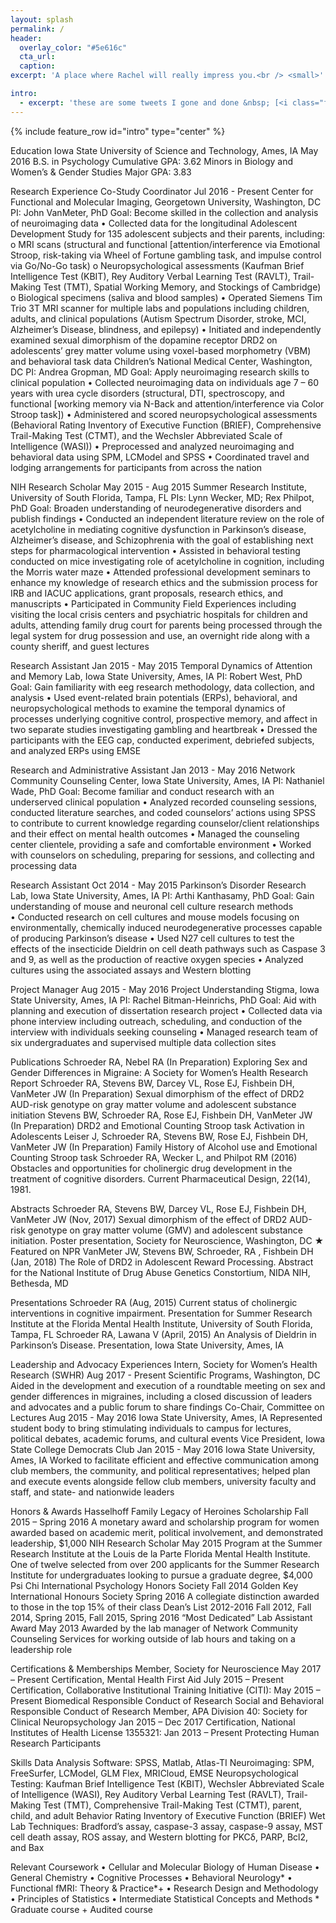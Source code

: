 ```yaml
---
layout: splash
permalink: /
header:
  overlay_color: "#5e616c"
  cta_url: 
  caption:
excerpt: 'A place where Rachel will really impress you.<br /> <small>'

intro:
  - excerpt: 'these are some tweets I gone and done &nbsp; [<i class="fa fa-twitter"></i> @ray_schro](https://twitter.com/ray_schro){: .btn .btn--twitter}'
---
```




{% include feature_row id="intro" type="center" %} 


Education
Iowa State University of Science and Technology, Ames, IA   May 2016
B.S. in Psychology  Cumulative GPA: 3.62
Minors in Biology and Women’s & Gender Studies  Major GPA: 3.83


Research Experience 
Co-Study Coordinator    Jul 2016 - Present
Center for Functional and Molecular Imaging, Georgetown University, Washington, DC
PI: John VanMeter, PhD 
Goal: Become skilled in the collection and analysis of neuroimaging data
• Collected data for the longitudinal Adolescent Development Study for 135 adolescent subjects and their parents, including:
o MRI scans (structural and functional [attention/interference via Emotional Stroop, risk-taking via Wheel of Fortune gambling task, and impulse control via Go/No-Go task) 
o Neuropsychological assessments (Kaufman Brief Intelligence Test (KBIT), Rey Auditory Verbal Learning Test (RAVLT), Trail-Making Test (TMT), Spatial Working Memory, and Stockings of Cambridge)
o Biological specimens (saliva and blood samples) 
• Operated Siemens Tim Trio 3T MRI scanner for multiple labs and populations including children, adults, and clinical populations (Autism Spectrum Disorder, stroke, MCI, Alzheimer’s Disease, blindness, and epilepsy)
• Initiated and independently examined sexual dimorphism of the dopamine receptor DRD2 on adolescents’ grey matter volume using voxel-based morphometry (VBM) and behavioral task data
Children’s National Medical Center, Washington, DC
PI: Andrea Gropman, MD
Goal: Apply neuroimaging research skills to clinical population
• Collected neuroimaging data on individuals age 7 – 60 years with urea cycle disorders (structural, DTI, spectroscopy, and functional [working memory via N-Back and attention/interference via Color Stroop task])
• Administered and scored neuropsychological assessments (Behavioral Rating Inventory of Executive Function (BRIEF), Comprehensive Trail-Making Test (CTMT), and the Wechsler Abbreviated Scale of Intelligence (WASI))
• Preprocessed and analyzed neuroimaging and behavioral data using SPM, LCModel and SPSS
• Coordinated travel and lodging arrangements for participants from across the nation

NIH Research Scholar    May 2015 - Aug 2015
Summer Research Institute, University of South Florida, Tampa, FL
PIs: Lynn Wecker, MD; Rex Philpot, PhD
Goal: Broaden understanding of neurodegenerative disorders and publish findings 
• Conducted an independent literature review on the role of acetylcholine in mediating cognitive dysfunction in Parkinson’s disease, Alzheimer’s disease, and Schizophrenia with the goal of establishing next steps for pharmacological intervention
• Assisted in behavioral testing conducted on mice investigating role of acetylcholine in cognition, including the Morris water maze
• Attended professional development seminars to enhance my knowledge of research ethics and the submission process for IRB and IACUC applications, grant proposals, research ethics, and manuscripts
• Participated in Community Field Experiences including visiting the local crisis centers and psychiatric hospitals for children and adults, attending family drug court for parents being processed through the legal system for drug possession and use, an overnight ride along with a county sheriff, and guest lectures

Research Assistant    Jan 2015 - May 2015
Temporal Dynamics of Attention and Memory Lab, Iowa State University, Ames, IA
PI: Robert West, PhD
Goal: Gain familiarity with eeg research methodology, data collection, and analysis
• Used event-related brain potentials (ERPs), behavioral, and neuropsychological methods to examine the temporal dynamics of processes underlying cognitive control, prospective memory, and affect in two separate studies investigating gambling and heartbreak
• Dressed the participants with the EEG cap, conducted experiment, debriefed subjects, and analyzed ERPs using EMSE

Research and Administrative Assistant   Jan 2013 - May 2016
Network Community Counseling Center, Iowa State University, Ames, IA
PI: Nathaniel Wade, PhD
Goal:  Become familiar and conduct research with an underserved clinical population
• Analyzed recorded counseling sessions, conducted literature searches, and coded counselors’ actions using SPSS to contribute to current knowledge regarding counselor/client relationships and their effect on mental health outcomes
• Managed the counseling center clientele, providing a safe and comfortable environment
• Worked with counselors on scheduling, preparing for sessions, and collecting and processing data

Research Assistant    Oct 2014 - May 2015
Parkinson’s Disorder Research Lab, Iowa State University, Ames, IA
PI: Arthi Kanthasamy, PhD
Goal: Gain understanding of mouse and neuronal cell culture research methods  
• Conducted research on cell cultures and mouse models focusing on environmentally, chemically induced neurodegenerative processes capable of producing Parkinson’s disease
• Used N27 cell cultures to test the effects of the insecticide Dieldrin on cell death pathways such as Caspase 3 and 9, as well as the production of reactive oxygen species
• Analyzed cultures using the associated assays and Western blotting 

Project Manager   Aug 2015 - May 2016
Project Understanding Stigma, Iowa State University, Ames, IA
PI: Rachel Bitman-Heinrichs, PhD
Goal: Aid with planning and execution of dissertation research project
• Collected data via phone interview including outreach, scheduling, and conduction of the interview with individuals seeking counseling 
• Managed research team of six undergraduates and supervised multiple data collection sites

Publications
Schroeder RA, Nebel RA (In Preparation) Exploring Sex and Gender Differences in Migraine: A Society for Women’s Health Research Report
Schroeder RA, Stevens BW, Darcey VL, Rose EJ, Fishbein DH, VanMeter JW (In Preparation) Sexual dimorphism of the effect of DRD2 AUD-risk genotype on gray matter volume and adolescent substance initiation
Stevens BW, Schroeder RA, Rose EJ, Fishbein DH, VanMeter JW (In Preparation) DRD2 and Emotional Counting Stroop task Activation in Adolescents
Leiser J, Schroeder RA, Stevens BW, Rose EJ, Fishbein DH, VanMeter JW (In Preparation) Family History of Alcohol use and Emotional Counting Stroop task
Schroeder RA, Wecker L, and Philpot RM (2016) Obstacles and opportunities for cholinergic drug development in the treatment of cognitive disorders. Current Pharmaceutical Design, 22(14), 1981.


Abstracts
Schroeder RA, Stevens BW, Darcey VL, Rose EJ, Fishbein DH, VanMeter JW (Nov, 2017) Sexual dimorphism of the effect of DRD2 AUD-risk genotype on gray matter volume (GMV) and adolescent substance initiation. Poster presentation, Society for Neuroscience, Washington, DC
★   Featured on NPR
VanMeter JW, Stevens BW, Schroeder, RA , Fishbein DH (Jan, 2018) The Role of DRD2 in Adolescent Reward Processing. Abstract for the National Institute of Drug Abuse Genetics Constortium, NIDA NIH, Bethesda, MD


Presentations
Schroeder RA (Aug, 2015) Current status of cholinergic interventions in cognitive impairment. Presentation for Summer Research Institute at the Florida Mental Health Institute, University of South Florida, Tampa, FL
Schroeder RA, Lawana V (April, 2015) An Analysis of Dieldrin in Parkinson’s Disease. Presentation, Iowa State University, Ames, IA


Leadership and Advocacy Experiences
Intern, Society for Women’s Health Research (SWHR)     Aug 2017 - Present
Scientific Programs, Washington, DC 
Aided in the development and execution of a roundtable meeting on sex and gender differences in migraines, including a closed discussion of leaders and advocates and a public forum to share findings
Co-Chair, Committee on Lectures Aug 2015 - May 2016
Iowa State University, Ames, IA
Represented student body to bring stimulating individuals to campus for lectures, political debates, academic forums, and cultural events
Vice President, Iowa State College Democrats Club   Jan 2015 - May 2016
Iowa State University, Ames, IA
Worked to facilitate efficient and effective communication among club members, the community, and political representatives; helped plan and execute events alongside fellow club members, university faculty and staff, and state- and nationwide leaders

Honors & Awards
Hasselhoff Family Legacy of Heroines Scholarship  Fall 2015 – Spring 2016
A monetary award and scholarship program for women awarded based on academic merit, political involvement, and demonstrated leadership, $1,000
NIH Research Scholar  May 2015
Program at the Summer Research Institute at the Louis de la Parte Florida Mental Health Institute. One of twelve selected from over 200 applicants for the Summer Research Institute for undergraduates looking to pursue a graduate degree, $4,000
Psi Chi International Psychology Honors Society       Fall 2014
Golden Key International Honours Society   Spring 2016
  A collegiate distinction awarded to those in the top 15% of their class
Dean’s List     2012-2016
  Fall 2012, Fall 2014, Spring 2015, Fall 2015, Spring 2016
“Most Dedicated” Lab Assistant Award  May 2013 
  Awarded by the lab manager of Network Community Counseling Services for working outside of lab hours and taking on a leadership role

Certifications & Memberships
Member, Society for Neuroscience    May 2017 – Present
Certification, Mental Health First Aid    July 2015 – Present 
Certification, Collaborative Institutional Training Initiative (CITI):    May 2015 – Present
  Biomedical Responsible Conduct of Research 
Social and Behavioral Responsible Conduct of Research 
Member, APA Division 40: Society for Clinical Neuropsychology   Jan 2015 – Dec 2017
Certification, National Institutes of Health License 1355321: Jan 2013 – Present
  Protecting Human Research Participants 

Skills
Data Analysis Software:
SPSS, Matlab, Atlas-TI
Neuroimaging:
SPM, FreeSurfer, LCModel, GLM Flex, MRICloud, EMSE
Neuropsychological Testing:
Kaufman Brief Intelligence Test (KBIT), Wechsler Abbreviated Scale of Intelligence (WASI), Rey Auditory Verbal Learning Test (RAVLT), Trail-Making Test (TMT), Comprehensive Trail-Making Test (CTMT), parent, child, and adult Behavior Rating Inventory of Executive Function (BRIEF)
Wet Lab Techniques:
Bradford’s assay, caspase-3 assay, caspase-9 assay, MST cell death assay, ROS assay, and Western blotting for PKCδ, PARP, Bcl2, and Bax


Relevant Coursework
• Cellular and Molecular Biology of Human Disease
• General Chemistry
• Cognitive Processes 
• Behavioral Neurology*
• Functional fMRI: Theory & Practice*+
• Research Design and Methodology
• Principles of Statistics
• Intermediate Statistical Concepts and Methods
                       * Graduate course    + Audited course  

<!-- {% include feature_row %} -->